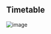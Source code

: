## Timetable 

![image](https://github.com/user-attachments/assets/47e8cc6e-e9c3-4c4d-9078-2d5bc7df0333)


